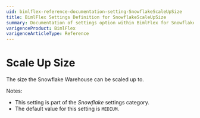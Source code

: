 ```yaml
---
uid: bimlflex-reference-documentation-setting-SnowflakeScaleUpSize
title: BimlFlex Settings Definition for SnowflakeScaleUpSize
summary: Documentation of settings option within BimlFlex for SnowflakeScaleUpSize
varigenceProduct: BimlFlex
varigenceArticleType: Reference
---
```


# Scale Up Size

The size the Snowflake Warehouse can be scaled up to.

Notes:

* This setting is part of the *Snowflake* settings category.
* The default value for this setting is `MEDIUM`.